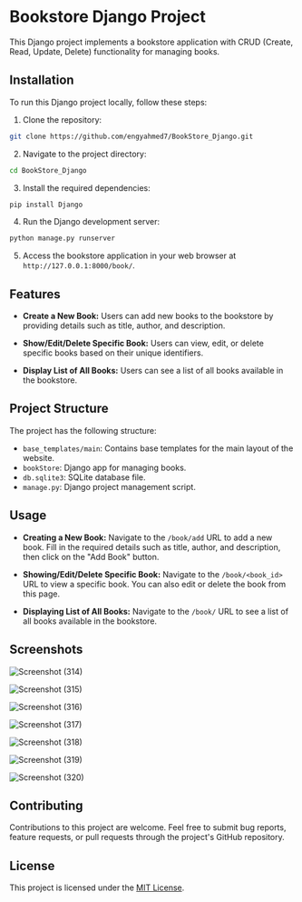 # Bookstore Django Project

This Django project implements a bookstore application with CRUD (Create, Read, Update, Delete) functionality for managing books.

## Installation

To run this Django project locally, follow these steps:

1. Clone the repository:

```bash
git clone https://github.com/engyahmed7/BookStore_Django.git
```

2. Navigate to the project directory:

```bash
cd BookStore_Django
```

3. Install the required dependencies:

```bash
pip install Django
```

4. Run the Django development server:

```bash
python manage.py runserver
```

5. Access the bookstore application in your web browser at `http://127.0.0.1:8000/book/`.

## Features

- **Create a New Book:** Users can add new books to the bookstore by providing details such as title, author, and description.

- **Show/Edit/Delete Specific Book:** Users can view, edit, or delete specific books based on their unique identifiers.

- **Display List of All Books:** Users can see a list of all books available in the bookstore.

## Project Structure

The project has the following structure:

- `base_templates/main`: Contains base templates for the main layout of the website.
- `bookStore`: Django app for managing books.
- `db.sqlite3`: SQLite database file.
- `manage.py`: Django project management script.

## Usage

- **Creating a New Book:** Navigate to the `/book/add` URL to add a new book. Fill in the required details such as title, author, and description, then click on the "Add Book" button.

- **Showing/Edit/Delete Specific Book:** Navigate to the `/book/<book_id>` URL to view a specific book. You can also edit or delete the book from this page.

- **Displaying List of All Books:** Navigate to the `/book/` URL to see a list of all books available in the bookstore.

## Screenshots

![Screenshot (314)](https://github.com/engyahmed7/BookStore_Django/assets/68815210/a1257304-07ad-4377-875d-bb5bf14cc4c9)

![Screenshot (315)](https://github.com/engyahmed7/BookStore_Django/assets/68815210/7a6a136b-2d63-495e-bd85-f0be17f0d089)

![Screenshot (316)](https://github.com/engyahmed7/BookStore_Django/assets/68815210/fae2d93a-6648-408e-b268-0fe601311fd5)

![Screenshot (317)](https://github.com/engyahmed7/BookStore_Django/assets/68815210/43936e02-65b3-4197-89ae-e694842dadae)

![Screenshot (318)](https://github.com/engyahmed7/BookStore_Django/assets/68815210/e2430a82-f3db-48c0-a4c0-37cb5c0d2bfe)

![Screenshot (319)](https://github.com/engyahmed7/BookStore_Django/assets/68815210/eae8420b-17f9-457d-929f-071fc7e989a7)

![Screenshot (320)](https://github.com/engyahmed7/BookStore_Django/assets/68815210/b20158a9-4208-493c-9f3f-e245c2c8cd01)


## Contributing

Contributions to this project are welcome. Feel free to submit bug reports, feature requests, or pull requests through the project's GitHub repository.

## License

This project is licensed under the [MIT License](LICENSE).